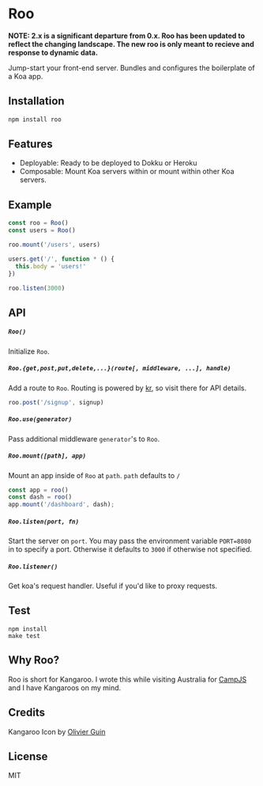 
# Roo

  **NOTE: 2.x is a significant departure from 0.x. Roo has been updated to reflect the changing landscape. The new roo is only meant to recieve and response to dynamic data.**

  Jump-start your front-end server. Bundles and configures the boilerplate of a Koa app.

## Installation

```sh
npm install roo
```

## Features

  * Deployable: Ready to be deployed to Dokku or Heroku
  * Composable: Mount Koa servers within or mount within other Koa servers.

## Example

```js
const roo = Roo()
const users = Roo()

roo.mount('/users', users)

users.get('/', function * () {
  this.body = 'users!'
})

roo.listen(3000)
```

## API

##### `Roo()`

Initialize `Roo`.

##### `Roo.{get,post,put,delete,...}(route[, middleware, ...], handle)`

Add a route to `Roo`. Routing is powered by [kr](https://github.com/lapwinglabs/kr), so visit there for API details.

```js
roo.post('/signup', signup)
```

##### `Roo.use(generator)`

Pass additional middleware `generator`'s to `Roo`.

##### `Roo.mount([path], app)`

Mount an app inside of `Roo` at `path`. `path` defaults to `/`

```js
const app = roo()
const dash = roo()
app.mount('/dashboard', dash);
```

##### `Roo.listen(port, fn)`

Start the server on `port`. You may pass the environment variable `PORT=8080` in to specify a port. Otherwise it defaults to `3000` if otherwise not specified.

##### `Roo.listener()`

Get koa's request handler. Useful if you'd like to proxy requests.

## Test

```
npm install
make test
```

## Why Roo?

Roo is short for Kangaroo. I wrote this while visiting Australia for [CampJS](http://campjs.com) and I have Kangaroos on my mind.

## Credits

Kangaroo Icon by [Olivier Guin](http://thenounproject.com/olivierguin)

## License

MIT
